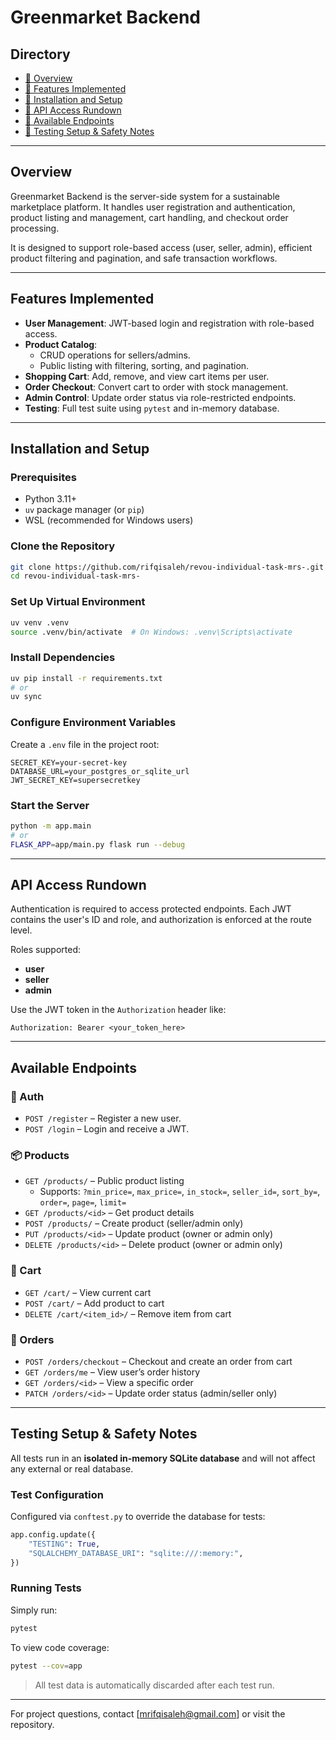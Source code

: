# Greenmarket Backend

## Directory

- [🔹 Overview](#overview)
- [🔹 Features Implemented](#features-implemented)
- [🔹 Installation and Setup](#installation-and-setup)
- [🔹 API Access Rundown](#api-access-rundown)
- [🔹 Available Endpoints](#available-endpoints)
- [🔹 Testing Setup & Safety Notes](#testing-setup--safety-notes)

---

## Overview

Greenmarket Backend is the server-side system for a sustainable marketplace platform. It handles user registration and authentication, product listing and management, cart handling, and checkout order processing.

It is designed to support role-based access (user, seller, admin), efficient product filtering and pagination, and safe transaction workflows.

---

## Features Implemented

- **User Management**: JWT-based login and registration with role-based access.
- **Product Catalog**:
  - CRUD operations for sellers/admins.
  - Public listing with filtering, sorting, and pagination.
- **Shopping Cart**: Add, remove, and view cart items per user.
- **Order Checkout**: Convert cart to order with stock management.
- **Admin Control**: Update order status via role-restricted endpoints.
- **Testing**: Full test suite using `pytest` and in-memory database.

---

## Installation and Setup

### Prerequisites

- Python 3.11+
- `uv` package manager (or `pip`)
- WSL (recommended for Windows users)

### Clone the Repository

```bash
git clone https://github.com/rifqisaleh/revou-individual-task-mrs-.git
cd revou-individual-task-mrs-
```

### Set Up Virtual Environment

```bash
uv venv .venv
source .venv/bin/activate  # On Windows: .venv\Scripts\activate
```

### Install Dependencies

```bash
uv pip install -r requirements.txt
# or
uv sync
```

### Configure Environment Variables

Create a `.env` file in the project root:

```env
SECRET_KEY=your-secret-key
DATABASE_URL=your_postgres_or_sqlite_url
JWT_SECRET_KEY=supersecretkey
```

### Start the Server

```bash
python -m app.main
# or
FLASK_APP=app/main.py flask run --debug
```

---

## API Access Rundown

Authentication is required to access protected endpoints. Each JWT contains the user's ID and role, and authorization is enforced at the route level.

Roles supported:
- **user**
- **seller**
- **admin**

Use the JWT token in the `Authorization` header like:

```
Authorization: Bearer <your_token_here>
```

---

## Available Endpoints

### 🔐 Auth
- `POST /register` – Register a new user.
- `POST /login` – Login and receive a JWT.

### 📦 Products
- `GET /products/` – Public product listing
  - Supports: `?min_price=`, `max_price=`, `in_stock=`, `seller_id=`, `sort_by=`, `order=`, `page=`, `limit=`
- `GET /products/<id>` – Get product details
- `POST /products/` – Create product (seller/admin only)
- `PUT /products/<id>` – Update product (owner or admin only)
- `DELETE /products/<id>` – Delete product (owner or admin only)

### 🛒 Cart
- `GET /cart/` – View current cart
- `POST /cart/` – Add product to cart
- `DELETE /cart/<item_id>/` – Remove item from cart

### 🧾 Orders
- `POST /orders/checkout` – Checkout and create an order from cart
- `GET /orders/me` – View user’s order history
- `GET /orders/<id>` – View a specific order
- `PATCH /orders/<id>` – Update order status (admin/seller only)

---

## Testing Setup & Safety Notes

All tests run in an **isolated in-memory SQLite database** and will not affect any external or real database.

### Test Configuration

Configured via `conftest.py` to override the database for tests:

```python
app.config.update({
    "TESTING": True,
    "SQLALCHEMY_DATABASE_URI": "sqlite:///:memory:",
})
```

### Running Tests

Simply run:

```bash
pytest
```

To view code coverage:

```bash
pytest --cov=app
```

> All test data is automatically discarded after each test run.

---

For project questions, contact [mrifqisaleh@gmail.com] or visit the repository.